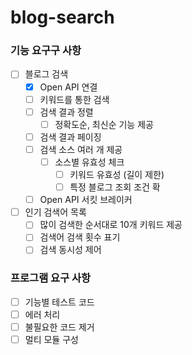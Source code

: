 # blog-search


### 기능 요구구 사항
- [ ] 블로그 검색
    - [X] Open API 연결
    - [ ] 키워드를 통한 검색
    - [ ] 검색 결과 정렬
        - [ ] 정확도순, 최신순 기능 제공
    - [ ] 검색 결과 페이징
    - [ ] 검색 소스 여러 개 제공
        - [ ] 소스별 유효성 체크
            - [ ] 키워드 유효성 (길이 제한)
            - [ ] 특정 블로그 조회 조건 확
    - [ ] Open API 서킷 브레이커
- [ ] 인기 검색어 목록
    - [ ] 많이 검색한 순서대로 10개 키워드 제공
    - [ ] 검색어 검색 횟수 표기
    - [ ] 검색 동시성 제어

### 프로그램 요구 사항
- [ ] 기능별 테스트 코드
- [ ] 에러 처리
- [ ] 불필요한 코드 제거
- [ ] 멀티 모듈 구성
